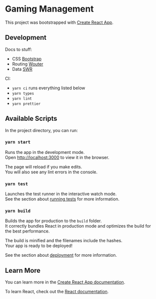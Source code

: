 # Gaming Management

This project was bootstrapped with [Create React App](https://github.com/facebook/create-react-app).

## Development

Docs to stuff:

- CSS [Bootstrap](https://react-bootstrap.github.io/getting-started/)
- Routing [Wouter](https://github.com/molefrog/wouter)
- Data [SWR](https://swr.vercel.app/)

CI:

- `yarn ci` runs everything listed below
- `yarn types`
- `yarn lint`
- `yarn prettier`

## Available Scripts

In the project directory, you can run:

### `yarn start`

Runs the app in the development mode.\
Open [http://localhost:3000](http://localhost:3000) to view it in the browser.

The page will reload if you make edits.\
You will also see any lint errors in the console.

### `yarn test`

Launches the test runner in the interactive watch mode.\
See the section about [running tests](https://facebook.github.io/create-react-app/docs/running-tests) for more information.

### `yarn build`

Builds the app for production to the `build` folder.\
It correctly bundles React in production mode and optimizes the build for the best performance.

The build is minified and the filenames include the hashes.\
Your app is ready to be deployed!

See the section about [deployment](https://facebook.github.io/create-react-app/docs/deployment) for more information.

## Learn More

You can learn more in the [Create React App documentation](https://facebook.github.io/create-react-app/docs/getting-started).

To learn React, check out the [React documentation](https://reactjs.org/).
